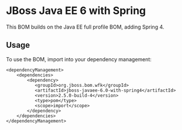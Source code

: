 JBoss Java EE 6 with Spring
===============================

This BOM builds on the Java EE full profile BOM, adding Spring 4.
  
Usage
-----

To use the BOM, import into your dependency management:

    <dependencyManagement>
        <dependencies>
            <dependency>
               <groupId>org.jboss.bom.wfk</groupId>
               <artifactId>jboss-javaee-6.0-with-spring4</artifactId>
               <version>2.5.0-build-4</version>
               <type>pom</type>
               <scope>import</scope>
            </dependency>
        </dependencies>
    </dependencyManagement>
